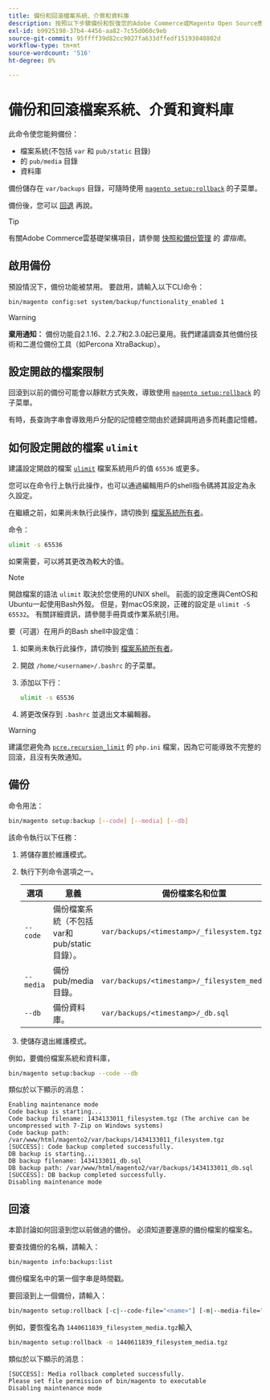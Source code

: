 ```yaml
---
title: 備份和回滾檔案系統、介質和資料庫
description: 按照以下步驟備份和恢復您的Adobe Commerce或Magento Open Source應用程式。
exl-id: b9925198-37b4-4456-aa82-7c55d060c9eb
source-git-commit: 95ffff39d82cc9027fa633dffedf15193040802d
workflow-type: tm+mt
source-wordcount: '516'
ht-degree: 0%

---
```


# 備份和回滾檔案系統、介質和資料庫

此命令使您能夠備份：

* 檔案系統(不包括 `var` 和 `pub/static` 目錄)
* 的 `pub/media` 目錄
* 資料庫

備份儲存在 `var/backups` 目錄，可隨時使用 [`magento setup:rollback`](uninstall-modules.md#roll-back-the-file-system-database-or-media-files) 的子菜單。

備份後，您可以 [回退](#rollback) 再說。

>[!TIP]
>
>有關Adobe Commerce雲基礎架構項目，請參閱 [快照和備份管理](https://devdocs.magento.com/cloud/project/project-webint-snap.html) 的 _雲指南_。

## 啟用備份

預設情況下，備份功能被禁用。 要啟用，請輸入以下CLI命令：

```bash
bin/magento config:set system/backup/functionality_enabled 1
```

>[!WARNING]
>
>**棄用通知：**
>備份功能自2.1.16、2.2.7和2.3.0起已棄用。我們建議調查其他備份技術和二進位備份工具（如Percona XtraBackup）。

## 設定開啟的檔案限制

回滾到以前的備份可能會以靜默方式失敗，導致使用 [`magento setup:rollback`](uninstall-modules.md#roll-back-the-file-system-database-or-media-files) 的子菜單。

有時，長查詢字串會導致用戶分配的記憶體空間由於遞歸調用過多而耗盡記憶體。

## 如何設定開啟的檔案 `ulimit`

建議設定開啟的檔案 [`ulimit`](https://ss64.com/bash/ulimit.html) 檔案系統用戶的值 `65536` 或更多。

您可以在命令行上執行此操作，也可以通過編輯用戶的shell指令碼將其設定為永久設定。

在繼續之前，如果尚未執行此操作，請切換到 [檔案系統所有者](../prerequisites/file-system/overview.md)。

命令：

```bash
ulimit -s 65536
```

如果需要，可以將其更改為較大的值。

>[!NOTE]
>
>開啟檔案的語法 `ulimit` 取決於您使用的UNIX shell。 前面的設定應與CentOS和Ubuntu一起使用Bash外殼。 但是，對macOS來說，正確的設定是 `ulimit -S 65532`。 有關詳細資訊，請參閱手冊頁或作業系統引用。

要（可選）在用戶的Bash shell中設定值：

1. 如果尚未執行此操作，請切換到 [檔案系統所有者](../prerequisites/file-system/overview.md)。
1. 開啟 `/home/<username>/.bashrc` 的子菜單。
1. 添加以下行：

   ```bash
   ulimit -s 65536
   ```

1. 將更改保存到 `.bashrc` 並退出文本編輯器。

>[!WARNING]
>
>建議您避免為 [`pcre.recursion_limit`](https://www.php.net/manual/en/pcre.configuration.php) 的 `php.ini` 檔案，因為它可能導致不完整的回滾，且沒有失敗通知。

## 備份

命令用法：

```bash
bin/magento setup:backup [--code] [--media] [--db]
```

該命令執行以下任務：

1. 將儲存置於維護模式。
1. 執行下列命令選項之一。

   | 選項 | 意義 | 備份檔案名和位置 |
   |--- |--- |--- |
   | `--code` | 備份檔案系統（不包括var和pub/static目錄）。 | `var/backups/<timestamp>/_filesystem.tgz` |
   | `--media` | 備份pub/media目錄。 | `var/backups/<timestamp>/_filesystem_media.tgz` |
   | `--db` | 備份資料庫。 | `var/backups/<timestamp>/_db.sql` |

1. 使儲存退出維護模式。

例如，要備份檔案系統和資料庫，

```bash
bin/magento setup:backup --code --db
```

類似於以下顯示的消息：

```terminal
Enabling maintenance mode
Code backup is starting...
Code backup filename: 1434133011_filesystem.tgz (The archive can be uncompressed with 7-Zip on Windows systems)
Code backup path: /var/www/html/magento2/var/backups/1434133011_filesystem.tgz
[SUCCESS]: Code backup completed successfully.
DB backup is starting...
DB backup filename: 1434133011_db.sql
DB backup path: /var/www/html/magento2/var/backups/1434133011_db.sql
[SUCCESS]: DB backup completed successfully.
Disabling maintenance mode
```

## 回滾

本節討論如何回滾到您以前做過的備份。 必須知道要還原的備份檔案的檔案名。

要查找備份的名稱，請輸入：

```bash
bin/magento info:backups:list
```

備份檔案名中的第一個字串是時間戳。

要回滾到上一個備份，請輸入：

```bash
bin/magento setup:rollback [-c|--code-file="<name>"] [-m|--media-file="<name>"] [-d|--db-file="<name>"]
```

例如，要恢復名為 `1440611839_filesystem_media.tgz`輸入

```bash
bin/magento setup:rollback -m 1440611839_filesystem_media.tgz
```

類似於以下顯示的消息：

```terminal
[SUCCESS]: Media rollback completed successfully.
Please set file permission of bin/magento to executable
Disabling maintenance mode
```
